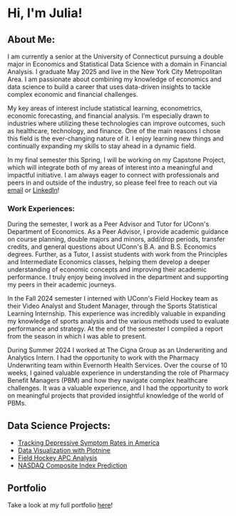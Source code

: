 # Hi, I'm Julia!

## About Me:
I am currently a senior at the University of Connecticut pursuing a double major in Economics and Statistical Data Science with a domain in Financial Analysis. I graduate May 2025 and live in the New York City Metropolitan Area. I am passionate about combining my knowledge of economics and data science to build a career that uses data-driven insights to tackle complex economic and financial challenges.

My key areas of interest include statistical learning, econometrics, economic forecasting, and financial analysis. I’m especially drawn to industries where utilizing these technologies can improve outcomes, such as healthcare, technology, and finance. One of the main reasons I chose this field is the ever-changing nature of it. I enjoy learning new things and continually expanding my skills to stay ahead in a dynamic field.

In my final semester this Spring, I will be working on my Capstone Project, which will integrate both of my areas of interest into a meaningful and impactful initiative. I am always eager to connect with professionals and peers in and outside of the industry, so please feel free to reach out via [email](mailto:juliacmazzola@gmail.com) or [LinkedIn](https://www.linkedin.com/in/juliacmazzola/)!

### Work Experiences:

During the semester, I work as a Peer Advisor and Tutor for UConn's Department of Economics. As a Peer Advisor, I provide academic guidance on course planning, double majors and minors, add/drop periods, transfer credits, and general questions about UConn's B.A. and B.S. Economics degrees. Further, as a Tutor, I assist students with work from the Principles and Intermediate Economics classes, helping them develop a deeper understanding of economic concepts and improving their academic performance. I truly enjoy being involved in the department and supporting my peers in their academic journeys.

In the Fall 2024 semester I interned with UConn's Field Hockey team as their Video Analyst and Student Manager, through the Sports Statistical Learning Internship. This experience was incredibly valuable in expanding my knowledge of sports analysis and the various methods used to evaluate performance and strategy. At the end of the semester I compiled a report from the season in which I was able to present. 

During Summer 2024 I worked at The Cigna Group as an Underwriting and Analytics Intern. I had the opportunity to work with the Pharmacy Underwriting team within Evernorth Health Services. Over the course of 10 weeks, I gained valuable experience in understanding the role of Pharmacy Benefit Managers (PBM) and how they navigate complex healthcare challenges. It was a valuable experience, and I had the opportunity to work on meaningful projects that provided insightful knowledge of the world of PBMs.

## Data Science Projects:

- [Tracking Depressive Symptom Rates in America](https://github.com/jcmazzola/depression_rates)
- [Data Visualization with Plotnine](https://github.com/jcmazzola/Visualization_with_Plotnine.git)
- [Field Hockey APC Analysis](https://github.com/jcmazzola/Field_Hockey_APC_analysis.git)
- [NASDAQ Composite Index Prediction](https://github.com/jcmazzola/NASDAQ_Prediction.git)


## Portfolio

Take a look at my full portfolio [here](https://jcmazzola.github.io/)!
